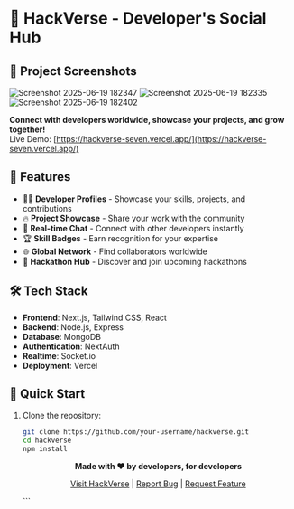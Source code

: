 # 🚀 HackVerse - Developer's Social Hub

## 🎨 Project Screenshots
![Screenshot 2025-06-19 182347](https://github.com/user-attachments/assets/0b336334-c7ce-4c99-b366-6603fce649d2)
![Screenshot 2025-06-19 182335](https://github.com/user-attachments/assets/5ac4ae55-9499-4f26-a0ca-137400e2d1e7)
![Screenshot 2025-06-19 182402](https://github.com/user-attachments/assets/ebd2aaae-652b-4a91-afcb-7858b4d3b427)


**Connect with developers worldwide, showcase your projects, and grow together!**  
Live Demo: [https://hackverse-seven.vercel.app/](https://hackverse-seven.vercel.app/)

## 🌟 Features

- 👨‍💻 **Developer Profiles** - Showcase your skills, projects, and contributions
- 🔥 **Project Showcase** - Share your work with the community
- 💬 **Real-time Chat** - Connect with other developers instantly
- 🏆 **Skill Badges** - Earn recognition for your expertise
- 🌐 **Global Network** - Find collaborators worldwide
- 📅 **Hackathon Hub** - Discover and join upcoming hackathons

## 🛠 Tech Stack

- **Frontend**: Next.js, Tailwind CSS, React
- **Backend**: Node.js, Express
- **Database**: MongoDB
- **Authentication**: NextAuth
- **Realtime**: Socket.io
- **Deployment**: Vercel

## 🚀 Quick Start

1. Clone the repository:
   ```bash
   git clone https://github.com/your-username/hackverse.git
   cd hackverse
   npm install
   ```

   <p align="center"> <strong>Made with ❤️ by developers, for developers</strong> </p> <p align="center"> <a href="https://hackverse-seven.vercel.app/">Visit HackVerse</a> | <a href="https://github.com/your-username/hackverse/issues">Report Bug</a> | <a href="https://github.com/your-username/hackverse/issues">Request Feature</a> </p> ```
